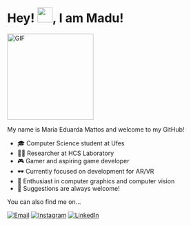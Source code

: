 <h1 align="left">
   Hey! <img src="https://raw.githubusercontent.com/MartinHeinz/MartinHeinz/master/wave.gif" width="35px">, I am Madu!
</h1>
<p align="left">

<img src="https://pa1.aminoapps.com/5776/b81cb72ae0d24b689d732e9a21b31c4204cbd445_00.gif" alt="GIF" width="200px"/>
   

My name is Maria Eduarda Mattos and welcome to my GitHub!  

- 🎓 Computer Science student at Ufes
- 🧑‍💻 Researcher at HCS Laboratory 
- 🎮 Gamer and aspiring game developer
- 🕶️ Currently focused on development for AR/VR
- 🌟 Enthusiast in computer graphics and computer vision
- 💬 Suggestions are always welcome!

You can also find me on...

[![Email](https://img.shields.io/badge/-Email-red?style=flat-square&logo=gmail&logoColor=white)](mailto:mariaeduardanmattos@gmail.com)
[![Instagram](https://img.shields.io/badge/-Instagram-purple?style=flat-square&logo=instagram)](https://instagram.com/madunmattos)
[![LinkedIn]([https://img.shields.io/badge/-LinkedIn-blue?style=flat-square&logo=linkedin)](https://www.linkedin.com/in/seu-perfil](https://www.linkedin.com/in/maria-eduarda-mattos-42821327b/))
